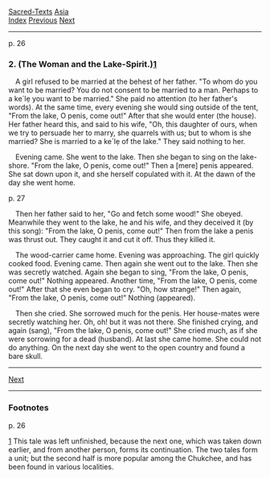 [Sacred-Texts](../../index) [Asia](../index)  
[Index](index) [Previous](cm03) [Next](cm05)

------------------------------------------------------------------------

<span id="page_26">p. 26</span>

### 2. (The Woman and the Lake-Spirit.)<span id="page_26_fr_1"></span>[1](#page_26_note_1)

 A girl refused to be married at the behest of her father. "To whom do
you want to be married? You do not consent to be married to a man.
Perhaps to a ke´lẹ you want to be married." She paid no attention (to
her father's words). At the same time, every evening she would sing
outside of the tent, "From the lake, O penis, come out!" After that she
would enter (the house). Her father heard this, and said to his wife,
"Oh, this daughter of ours, when we try to persuade her to marry, she
quarrels with us; but to whom is she married? She is married to a ke´lẹ
of the lake." They said nothing to her.

 Evening came. She went to the lake. Then she began to sing on the
lake-shore. "From the lake, O penis, come out!" Then a \[mere\] penis
appeared. She sat down upon it, and she herself copulated with it. At
the dawn of the day she went home.

<span id="page_27">p. 27</span>

 Then her father said to her, "Go and fetch some wood!" She obeyed.
Meanwhile they went to the lake, he and his wife, and they deceived it
(by this song): "From the lake, O penis, come out!" Then from the lake a
penis was thrust out. They caught it and cut it off. Thus they killed
it.

 The wood-carrier came home. Evening was approaching. The girl quickly
cooked food. Evening came. Then again she went out to the lake. Then she
was secretly watched. Again she began to sing, "From the lake, O penis,
come out!" Nothing appeared. Another time, "From the lake, O penis, come
out!" After that she even began to cry. "Oh, how strange!" Then again,
"From the lake, O penis, come out!" Nothing (appeared).

 Then she cried. She sorrowed much for the penis. Her house-mates were
secretly watching her. Oh, oh! but it was not there. She finished
crying, and again (sang), "From the lake, O penis, come out!" She cried
much, as if she were sorrowing for a dead (husband). At last she came
home. She could not do anything. On the next day she went to the open
country and found a bare skull.

------------------------------------------------------------------------

[Next](cm05)

------------------------------------------------------------------------

### Footnotes

<span id="footnotes_page_26">p. 26</span>

<span id="page_26_note_1"></span>[1](#page_26_fr_1) This tale was left
unfinished, because the next one, which was taken down earlier, and from
another person, forms its continuation. The two tales form a unit; but
the second half is more popular among the Chukchee, and has been found
in various localities.

 

 

 

 

 

 

 

 

 

 

 

 

 

 

 
